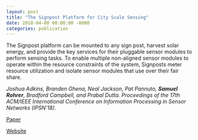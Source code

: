 ```yaml
---
layout: post
title: "The Signpost Platform for City Scale Sensing"
date: 2018-04-08 00:00:00 -0000
categories: publication
---
```


The Signpost platform can be mounted to any sign post, harvest solar energy,
and provide the key services for their pluggable sensor modules to perform
sensing tasks. To enable multiple non-aligned sensor modules to operate within
the resource constraints of the system, Signposts meter resource utilization
and isolate sensor modules that use over their fair share.

_Joshua Adkins, Branden Ghena, Neal Jackson, Pat Pannuto, **Samuel Rohrer**,
Bradford Campbell, and Prabal Dutta._
_Proceedings of the 17th ACM/IEEE International Conference on Information
Processing in Sensor Networks (IPSN’18)._

[Paper][paper]

[Website][website]

[paper]: https://arxiv.org/abs/1802.07805
[website]: https://lab11.eecs.umich.edu/content/pubs/adkins18signpost.pdf

